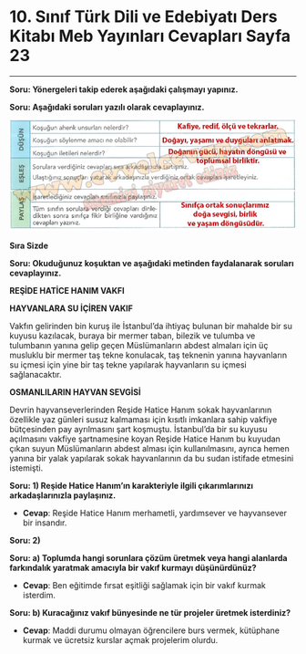 # 10. Sınıf Türk Dili ve Edebiyatı Ders Kitabı Meb Yayınları Cevapları Sayfa 23

---

**Soru: Yönergeleri takip ederek aşağıdaki çalışmayı yapınız.**

**Soru: Aşağıdaki soruları yazılı olarak cevaplayınız.**

![Image 1](./image_1.webp)

**Sıra Sizde**

**Soru: Okuduğunuz koşuktan ve aşağıdaki metinden faydalanarak soruları cevaplayınız.**

**REŞİDE HATİCE HANIM VAKFI**

**HAYVANLARA SU İÇİREN VAKIF**

Vakfın gelirinden bin kuruş ile İstanbul’da ihtiyaç bulunan bir mahalde bir su kuyusu kazılacak, buraya bir mermer taban, bilezik ve tulumba ve tulumbanın yanına gelip geçen Müslümanların abdest almaları için üç musluklu bir mermer taş tekne konulacak, taş teknenin yanına hayvanların su içmesi için yine bir taş tekne yapılarak hayvanların su içmesi sağlanacaktır.

**OSMANLILARIN HAYVAN SEVGİSİ**

Devrin hayvanseverlerinden Reşide Hatice Hanım sokak hayvanlarının özellikle yaz günleri susuz kalmaması için kısıtlı imkanlara sahip vakfiye bütçesinden pay ayrılmasını şart koşmuştu. İstanbul’da bir su kuyusu açılmasını vakfiye şartnamesine koyan Reşide Hatice Hanım bu kuyudan çıkan suyun Müslümanların abdest alması için kullanılmasını, ayrıca hemen yanına bir yalak yapılarak sokak hayvanlarının da bu sudan istifade etmesini istemişti.

**Soru: 1) Reşide Hatice Hanım’ın karakteriyle ilgili çıkarımlarınızı arkadaşlarınızla paylaşınız.**

-   **Cevap**: Reşide Hatice Hanım merhametli, yardımsever ve hayvansever bir insandır.

**Soru: 2)**

**Soru: a) Toplumda hangi sorunlara çözüm üretmek veya hangi alanlarda farkındalık yaratmak amacıyla bir vakıf kurmayı düşünürdünüz?**

-   **Cevap**: Ben eğitimde fırsat eşitliği sağlamak için bir vakıf kurmak isterdim.

**Soru: b) Kuracağınız vakıf bünyesinde ne tür projeler üretmek isterdiniz?**

-   **Cevap**: Maddi durumu olmayan öğrencilere burs vermek, kütüphane kurmak ve ücretsiz kurslar açmak projelerim olurdu.